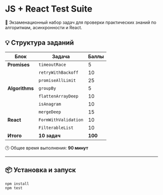# JS + React Test Suite

🧠 Экзаменационный набор задач для проверки практических знаний по алгоритмам, асинхронности и React.

## 💡 Структура заданий

| Блок          | Задача                | Баллы |
|---------------|------------------------|--------|
| **Promises**  | `timeoutRace`          | 5      |
|               | `retryWithBackoff`     | 10     |
|               | `promiseAllLimit`      | 25     |
| **Algorithms**| `groupBy`              | 5      |
|               | `flattenArrayDeep`     | 10     |
|               | `isAnagram`            | 10     |
|               | `mergeDeep`            | 15     |
| **React**     | `FormWithValidation`   | 10     |
|               | `FilterableList`       | 10     |
| **Итого**     | **10 задач**           | **100** |

🕒 Общее время выполнения: **90 минут**

---

## 📦 Установка и запуск

```bash
npm install
npm test
